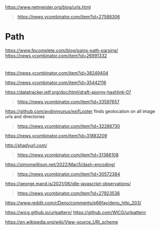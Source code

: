 https://www.netmeister.org/blog/urls.html
> https://news.ycombinator.com/item?id=27588306

# Path
https://www.fpcomplete.com/blog/pains-path-parsing/
https://news.ycombinator.com/item?id=26991332

#
https://news.ycombinator.com/item?id=38249404

https://news.ycombinator.com/item?id=35442116

https://datatracker.ietf.org/doc/html/draft-sporny-hashlink-07
> https://news.ycombinator.com/item?id=33597657

https://github.com/aydinnyunus/exifLooter finds geolocation on all image urls and directories
> https://news.ycombinator.com/item?id=32286730

https://news.ycombinator.com/item?id=31883209

http://shadyurl.com/
> https://news.ycombinator.com/item?id=31386108

https://simonwillison.net/2022/Mar/5/dash-encoding/
> https://news.ycombinator.com/item?id=30572384

https://george.mand.is/2021/06/idle-javascript-observations/
> https://news.ycombinator.com/item?id=27923536

https://www.reddit.com/r/Deno/comments/p66fay/deno_http_203/

https://wicg.github.io/urlpattern/
https://github.com/WICG/urlpattern

https://en.wikipedia.org/wiki/View-source_URI_scheme